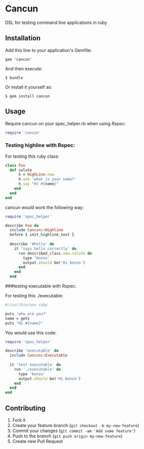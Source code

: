 # Cancun

DSL for testing command line applications in ruby

## Installation

Add this line to your application's Gemfile:

    gem 'cancun'

And then execute:

    $ bundle

Or install it yourself as:

    $ gem install cancun

## Usage

Require cancun on your spec_helper.rb when using *Rspec*:
```ruby
require 'cancun'
```


### Testing highline with Rspec:

For testing this ruby class:
```ruby
class Foo
  def salute
      h = HighLine.new
      h.ask 'what is your name?'
      h.say "Hi #{name}"
    end
  end
end
```
cancun would work the following way:

```ruby
require 'spec_helper'

describe Foo do
  include Cancun::Highline
  before { init_highline_test }
 
  describe '#hello' do
    it 'says hello correctly' do
      run described_class.new.salute do
        type 'bonzo'
        output.should be('Hi bonzo')
      end
    end
  end
```

###testing executable with Rspec:

For testing this ./executable:

```bash
#!/usr/bin/env ruby

puts 'who are you?'
name = gets
puts "Hi #{name}"
```

You would use this code:

```ruby
require 'spec_helper'

describe 'executable' do
  include Cancun::Executable
  
  it 'test executable' do
    run './executable' do
      type 'bonzo'
      output.should be('Hi bonzo')
    end
  end
end
```

## Contributing

1. Fork it
2. Create your feature branch (`git checkout -b my-new-feature`)
3. Commit your changes (`git commit -am 'Add some feature'`)
4. Push to the branch (`git push origin my-new-feature`)
5. Create new Pull Request
